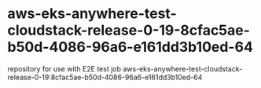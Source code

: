 # aws-eks-anywhere-test-cloudstack-release-0-19-8cfac5ae-b50d-4086-96a6-e161dd3b10ed-64
repository for use with E2E test job aws-eks-anywhere-test-cloudstack-release-0-19:8cfac5ae-b50d-4086-96a6-e161dd3b10ed-64
